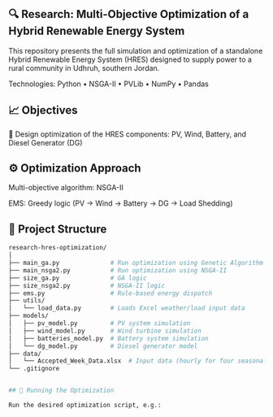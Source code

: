 ## 🔍 Research: Multi-Objective Optimization of a Hybrid Renewable Energy System
This repository presents the full simulation and optimization of a standalone Hybrid Renewable Energy System (HRES) designed to supply power to a rural community in Udhruh, southern Jordan.

Technologies: Python • NSGA-II • PVLib • NumPy • Pandas

## 📈 Objectives
🔧 Design optimization of the HRES components: PV, Wind, Battery, and Diesel Generator (DG)

## ⚙️ Optimization Approach
Multi-objective algorithm: NSGA-II

EMS: Greedy logic (PV → Wind → Battery → DG → Load Shedding)

## 📁 Project Structure
```bash
research-hres-optimization/
│
├── main_ga.py              # Run optimization using Genetic Algorithm
├── main_nsga2.py           # Run optimization using NSGA-II
├── size_ga.py              # GA logic
├── size_nsga2.py           # NSGA-II logic
├── ems.py                  # Rule-based energy dispatch
├── utils/
│   └── load_data.py        # Loads Excel weather/load input data
├── models/
│   ├── pv_model.py         # PV system simulation
│   ├── wind_model.py       # Wind turbine simulation
│   ├── batteries_model.py  # Battery system simulation
│   └── dg_model.py         # Diesel generator model
├── data/
│   └── Accepted_Week_Data.xlsx  # Input data (hourly for four seasonal weeks)
└── .gitignore


## 🚀 Running the Optimization

Run the desired optimization script, e.g.:


